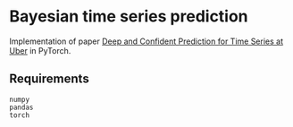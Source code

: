 # Bayesian time series prediction

Implementation of paper [Deep and Confident Prediction for Time Series at Uber](https://arxiv.org/abs/1709.01907) in PyTorch.

## Requirements
```
numpy
pandas
torch
```
